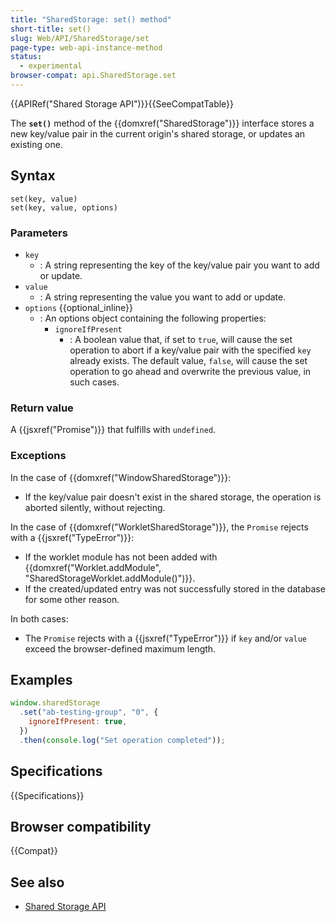 ```yaml
---
title: "SharedStorage: set() method"
short-title: set()
slug: Web/API/SharedStorage/set
page-type: web-api-instance-method
status:
  - experimental
browser-compat: api.SharedStorage.set
---
```


{{APIRef("Shared Storage API")}}{{SeeCompatTable}}

The **`set()`** method of the
{{domxref("SharedStorage")}} interface stores a new key/value pair in the current origin's shared storage, or updates an existing one.

## Syntax

```js-nolint
set(key, value)
set(key, value, options)
```

### Parameters

- `key`
  - : A string representing the key of the key/value pair you want to add or update.
- `value`
  - : A string representing the value you want to add or update.
- `options` {{optional_inline}}
  - : An options object containing the following properties:
    - `ignoreIfPresent`
      - : A boolean value that, if set to `true`, will cause the set operation to abort if a key/value pair with the specified `key` already exists. The default value, `false`, will cause the set operation to go ahead and overwrite the previous value, in such cases.

### Return value

A {{jsxref("Promise")}} that fulfills with `undefined`.

### Exceptions

In the case of {{domxref("WindowSharedStorage")}}:

- If the key/value pair doesn't exist in the shared storage, the operation is aborted silently, without rejecting.

In the case of {{domxref("WorkletSharedStorage")}}, the `Promise` rejects with a {{jsxref("TypeError")}}:

- If the worklet module has not been added with {{domxref("Worklet.addModule", "SharedStorageWorklet.addModule()")}}.
- If the created/updated entry was not successfully stored in the database for some other reason.

In both cases:

- The `Promise` rejects with a {{jsxref("TypeError")}} if `key` and/or `value` exceed the browser-defined maximum length.

## Examples

```js
window.sharedStorage
  .set("ab-testing-group", "0", {
    ignoreIfPresent: true,
  })
  .then(console.log("Set operation completed"));
```

## Specifications

{{Specifications}}

## Browser compatibility

{{Compat}}

## See also

- [Shared Storage API](/en-US/docs/Web/API/Shared_storage_API)
